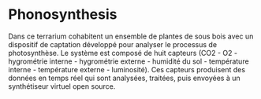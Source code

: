 # Phonosynthesis
Dans ce terrarium cohabitent un ensemble de plantes de sous bois avec un dispositif de captation développé pour analyser le processus de photosynthèse. Le système est composé de huit capteurs (CO2 - O2 - hygrométrie interne - hygrométrie externe - humidité du sol - température interne - température externe - luminosité). Ces capteurs produisent des données en temps réel qui sont analysées, traitées, puis envoyées à un synthétiseur virtuel open source.

